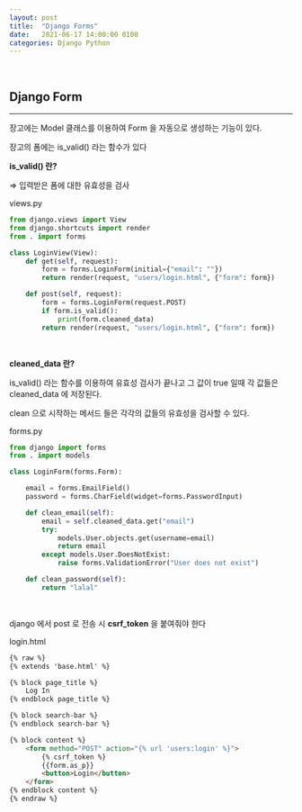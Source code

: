 ```yaml
---
layout: post
title:  "Django Forms"
date:   2021-06-17 14:00:00 0100
categories: Django Python
---
```

<br>

## Django Form

---

장고에는 Model 클래스를 이용하여 Form 을 자동으로 생성하는 기능이 있다.

장고의 폼에는 is_valid() 라는 함수가 있다

**is_valid() 란?**

⇒ 입력받은 폼에 대한 유효성을 검사

views.py
```python
from django.views import View
from django.shortcuts import render
from . import forms

class LoginView(View):
    def get(self, request):
        form = forms.LoginForm(initial={"email": ""})
        return render(request, "users/login.html", {"form": form})

    def post(self, request):
        form = forms.LoginForm(request.POST)
        if form.is_valid():
            print(form.cleaned_data)
        return render(request, "users/login.html", {"form": form})
```

<br>

**cleaned_data 란?**

is_valid() 라는 함수를 이용하여 유효성 검사가 끝나고 그 값이 true 일때 각 값들은 cleaned_data 에 저장된다.

clean 으로 시작하는 메서드 들은 각각의 값들의 유효성을 검사할 수 있다.

forms.py
```python
from django import forms
from . import models

class LoginForm(forms.Form):

    email = forms.EmailField()
    password = forms.CharField(widget=forms.PasswordInput)

    def clean_email(self):
        email = self.cleaned_data.get("email")
        try:
            models.User.objects.get(username=email)
            return email
        except models.User.DoesNotExist:
            raise forms.ValidationError("User does not exist")

    def clean_password(self):
        return "lalal"
```

<br>


django 에서 post 로 전송 시 **csrf_token** 을 붙여줘야 한다

login.html
```html
{% raw %}
{% extends 'base.html' %}

{% block page_title %}
    Log In
{% endblock page_title %}

{% block search-bar %}
{% endblock search-bar %}

{% block content %}
    <form method="POST" action="{% url 'users:login' %}">
        {% csrf_token %}
        {{form.as_p}}
        <button>Login</button>
    </form>
{% endblock content %}
{% endraw %}
```






<br><br>